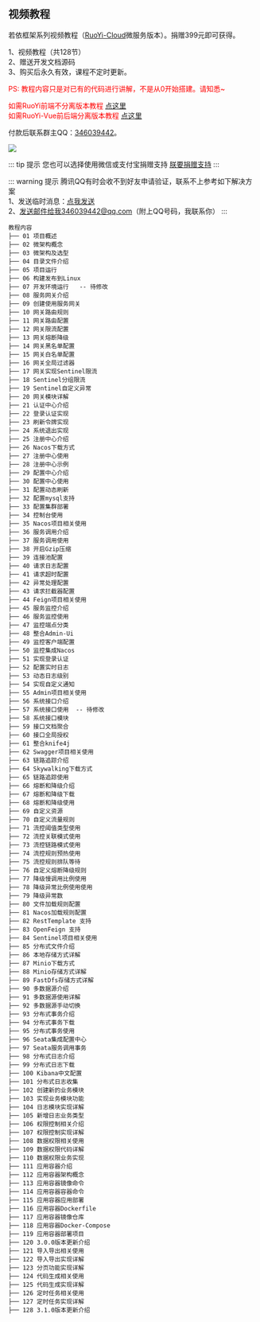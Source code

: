 ## **视频教程**

若依框架系列视频教程（[RuoYi-Cloud](https://gitee.com/y_project/RuoYi-Cloud)微服务版本）。捐赠399元即可获得。 

1、视频教程（共128节）  
2、赠送开发文档源码  
3、购买后永久有效，课程不定时更新。  


<font color="red"> PS: 教程内容只是对已有的代码进行讲解，不是从0开始搭建。请知悉~</font>

<font color="red"> 如需RuoYi前端不分离版本教程 [点这里](/ruoyi/document/spjc.html#视频教程) </font>  
<font color="red"> 如需RuoYi-Vue前后端分离版本教程 [点这里](/ruoyi-vue/document/spjc.html#视频教程) </font>

付款后联系群主QQ：[346039442](http://wpa.qq.com/msgrd?v=3&uin=346039442&site=qq&menu=yes)。

![](https://oscimg.oschina.net/oscnet/up-0ac64b795422c33fb2821dde4aa451a60a1.png)  

::: tip 提示
您也可以选择使用微信或支付宝捐赠支持 [朕要捐赠支持](/ruoyi-vue/other/donate.html#捐赠支持)
:::

::: warning 提示
腾讯QQ有时会收不到好友申请验证，联系不上参考如下解决方案  
1、发送临时消息：[点我发送](http://wpa.qq.com/msgrd?v=3&amp;uin=346039442&amp;site=qq&amp;menu=yes)  
2、发送邮件给我346039442@qq.com（附上QQ号码，我联系你）
:::

~~~
教程内容     
├── 01 项目概述
├── 02 微架构概念
├── 03 微架构及选型
├── 04 目录文件介绍
├── 05 项目运行
├── 06 构建发布到Linux
├── 07 开发环境运行   -- 待修改
├── 08 服务网关介绍
├── 09 创建使用服务网关
├── 10 网关路由规则
├── 11 网关路由配置
├── 12 网关限流配置
├── 13 网关熔断降级
├── 14 网关黑名单配置
├── 15 网关白名单配置
├── 16 网关全局过滤器
├── 17 网关实现Sentinel限流
├── 18 Sentinel分组限流
├── 19 Sentinel自定义异常
├── 20 网关模块详解
├── 21 认证中心介绍
├── 22 登录认证实现
├── 23 刷新令牌实现
├── 24 系统退出实现
├── 25 注册中心介绍
├── 26 Nacos下载方式
├── 27 注册中心使用
├── 28 注册中心示例
├── 29 配置中心介绍
├── 30 配置中心使用
├── 31 配置动态刷新
├── 32 配置mysql支持
├── 33 配置集群部署
├── 34 控制台使用
├── 35 Nacos项目相关使用
├── 36 服务调用介绍
├── 37 服务调用使用
├── 38 开启Gzip压缩
├── 39 连接池配置
├── 40 请求日志配置
├── 41 请求超时配置
├── 42 异常处理配置
├── 43 请求拦截器配置
├── 44 Feign项目相关使用
├── 45 服务监控介绍
├── 46 服务监控使用
├── 47 监控端点分类
├── 48 整合Admin-Ui
├── 49 监控客户端配置
├── 50 监控集成Nacos
├── 51 实现登录认证
├── 52 配置实时日志
├── 53 动态日志级别
├── 54 实现自定义通知
├── 55 Admin项目相关使用
├── 56 系统接口介绍
├── 57 系统接口使用  -- 待修改
├── 58 系统接口模块
├── 59 接口文档聚合
├── 60 接口全局授权
├── 61 整合knife4j
├── 62 Swagger项目相关使用
├── 63 链路追踪介绍
├── 64 Skywalking下载方式
├── 65 链路追踪使用
├── 66 熔断和降级介绍
├── 67 熔断和降级下载
├── 68 熔断和降级使用
├── 69 自定义资源
├── 70 自定义流量规则
├── 71 流控阈值类型使用
├── 72 流控关联模式使用
├── 73 流控链路模式使用
├── 74 流控规则预热使用
├── 75 流控规则排队等待
├── 76 自定义熔断降级规则
├── 77 降级慢调用比例使用
├── 78 降级异常比例使用使用
├── 79 降级异常数
├── 80 文件加载规则配置
├── 81 Nacos加载规则配置
├── 82 RestTemplate 支持
├── 83 OpenFeign 支持
├── 84 Sentinel项目相关使用
├── 85 分布式文件介绍
├── 86 本地存储方式详解
├── 87 Minio下载方式
├── 88 Minio存储方式详解
├── 89 FastDfs存储方式详解
├── 90 多数据源介绍
├── 91 多数据源使用详解
├── 92 多数据源手动切换
├── 93 分布式事务介绍
├── 94 分布式事务下载
├── 95 分布式事务使用
├── 96 Seata集成配置中心
├── 97 Seata服务调用事务
├── 98 分布式日志介绍
├── 99 分布式日志下载
├── 100 Kibana中文配置
├── 101 分布式日志收集
├── 102 创建新的业务模块
├── 103 实现业务模块功能
├── 104 日志模块实现详解
├── 105 新增日志业务类型
├── 106 权限控制相关介绍
├── 107 权限控制实现详解
├── 108 数据权限相关使用
├── 109 数据权限代码详解
├── 110 数据权限业务实现
├── 111 应用容器介绍
├── 112 应用容器架构概念
├── 113 应用容器镜像命令
├── 114 应用容器容器命令
├── 115 应用容器应用部署
├── 116 应用容器Dockerfile
├── 117 应用容器镜像仓库
├── 118 应用容器Docker-Compose
├── 119 应用容器部署项目
├── 120 3.0.0版本更新介绍
├── 121 导入导出相关使用
├── 122 导入导出实现详解
├── 123 分页功能实现详解
├── 124 代码生成相关使用
├── 125 代码生成实现详解
├── 126 定时任务相关使用
├── 127 定时任务实现详解
├── 128 3.1.0版本更新介绍
~~~